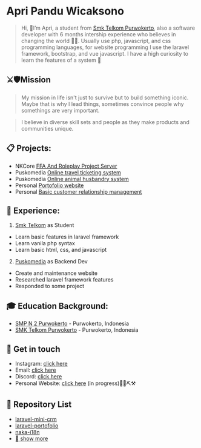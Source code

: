 # Apri Pandu Wicaksono

>Hi, 👋I’m Apri, a student from [Smk Telkom Purwokerto](https://github.com/smktelkompwt), also a software developer with 6 months intership experience who believes in changing the world 🧑‍💻. Usually use php, javascript, and css programming languages, for website programming I use the laravel framework, bootstrap, and vue javascript. I have a high curiosity to learn the features of a system 🚀

## ⚔️🛡Mission
>My mission in life isn't just to survive but to build something iconic. Maybe that is why I lead things, sometimes convince people why somethings are very important. 

>I believe in diverse skill sets and people as they make products and communities unique. 

## 📋 Projects: 
- NKCore [FFA And Roleplay Project Server](https://github.com/naka-studios)
- Puskomedia [Online travel ticketing system](https://github.com/puskomedia)
- Puskomedia [Online animal husbandry system](https://github.com/puskomedia)
- Personal [Portofolio website](https://github.com/Sleepy4k/laravel-portofolio)
- Personal [Basic customer relationship management](https://github.com/Sleepy4k/laravel-mini-crm)

## 💼 Experience: 
1. [Smk Telkom](https://github.com/smktelkompwt) as Student
- Learn basic features in laravel framework
- Learn vanila php syntax
- Learn basic html, css, and javascript

2. [Puskomedia](https://github.com/puskomedia) as Backend Dev
- Create and maintenance website
- Researched laravel framework features
- Responded to some project

## 🎓 Education Background:
- [SMP N 2 Purwokerto](https://www.smpn2purwokerto.sch.id) - Purwokerto, Indonesia
- [SMK Telkom Purwokerto](https://smktelkom-pwt.sch.id) - Purwokerto, Indonesia

## 📱 Get in touch
- Instagram: [click here](https://instagram.com/benjamin4kk)
- Email: [click here](mailto:pandu300478@gmail.com)
- Discord: [click here](https://discord.gg/7rFQQ6yeW7)
- Personal Website: [click here](https://benjamin4k.my.id) (in progress)🚜🔩⛏⚒

## 🌱 Repository List
- [laravel-mini-crm](https://github.com/Sleepy4k/laravel-mini-crm)
- [laravel-portofolio](https://github.com/Sleepy4k/laravel-portofolio)
- [naka-i18n](https://github.com/Sleepy4k/naka-i18n)
- [🔎 show more](https://github.com/Sleepy4k?tab=repositories)
